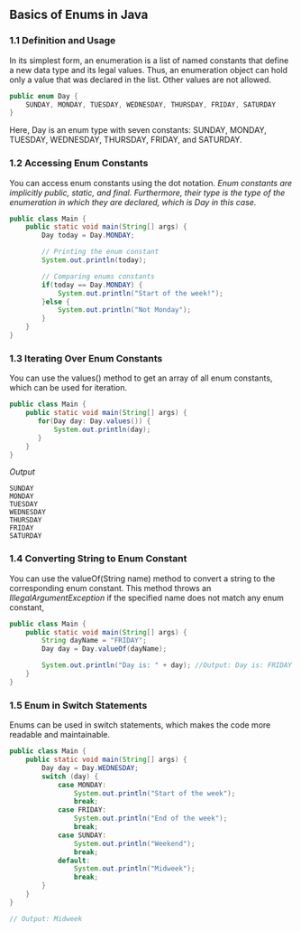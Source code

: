 
## Basics of Enums in  Java

### 1.1 Definition and Usage
In its simplest form, an enumeration is a list of named constants that define a new data type and its legal values. 
Thus, an enumeration object can hold only a value that was declared in the list. Other values are not allowed.
```java
public enum Day {
    SUNDAY, MONDAY, TUESDAY, WEDNESDAY, THURSDAY, FRIDAY, SATURDAY
}
```
Here, Day is an enum type with seven constants: SUNDAY, MONDAY, TUESDAY, WEDNESDAY, THURSDAY, FRIDAY, and SATURDAY.

### 1.2 Accessing Enum Constants
You can access enum constants using the dot notation. 
*Enum constants are implicitly public, static, and final.*
*Furthermore, their type is the type of the enumeration in which they are declared, which is Day in this case.*

```java
public class Main {
    public static void main(String[] args) {
        Day today = Day.MONDAY;

        // Printing the enum constant
        System.out.println(today);

        // Comparing enums constants
        if(today == Day.MONDAY) {
            System.out.println("Start of the week!");
        }else {
            System.out.println("Not Monday");
        }
    }
}
```


### 1.3 Iterating Over Enum Constants

You can use the values() method to get an array of all enum constants, which can be used for iteration.
```java
public class Main {
    public static void main(String[] args) {
       for(Day day: Day.values()) {
           System.out.println(day);
       }
    }
}
```

*Output*
```
SUNDAY
MONDAY
TUESDAY
WEDNESDAY
THURSDAY
FRIDAY
SATURDAY
```

### 1.4 Converting String to Enum Constant
You can use the valueOf(String name) method to convert a string to the corresponding enum constant. 
This method throws an *IllegalArgumentException* if the specified name does not match any enum constant,

```java
public class Main {
    public static void main(String[] args) {
        String dayName = "FRIDAY";
        Day day = Day.valueOf(dayName);

        System.out.println("Day is: " + day); //Output: Day is: FRIDAY
    }
}
```
### 1.5 Enum in Switch Statements
Enums can be used in switch statements, which makes the code more readable and maintainable.

```java
public class Main {
    public static void main(String[] args) {
        Day day = Day.WEDNESDAY;
        switch (day) {
            case MONDAY:
                System.out.println("Start of the week");
                break;
            case FRIDAY:
                System.out.println("End of the week");
                break;
            case SUNDAY:
                System.out.println("Weekend");
                break;
            default:
                System.out.println("Midweek");
                break;
        }
    }
}

// Output: Midweek
```